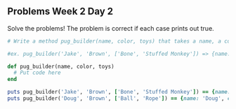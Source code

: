 ## Problems Week 2 Day 2

Solve the problems! The problem is correct if each case prints out true.

```ruby
# Write a method pug_builder(name, color, toys) that takes a name, a color, and an array of toys. It creates an hash.

#ex. pug_builder('Jake', 'Brown', ['Bone', 'Stuffed Monkey']) => {name: 'Jake', color: 'Brown', toys: ['Bone', 'Stuffed Monkey']}

def pug_builder(name, color, toys)
  # Put code here
end

puts pug_builder('Jake', 'Brown', ['Bone', 'Stuffed Monkey']) == {name: 'Jake', color: 'Brown', toys: ['Bone', 'Stuffed Monkey']}
puts pug_builder('Doug', 'Brown', ['Ball', 'Rope']) == {name: 'Doug', color: 'Brown', toys: ['Ball', 'Rope']}
```
